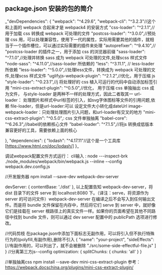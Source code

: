 ## package.json 安装的包的简介
\_"devDependencies": {
"webpack": "^4.29.6",
"webpack-cli": "^3.2.3"//这个和上面的 webpack 合起来才是 webpack4 的安装方式
"css-loader": "^2.1.1",//用于加载 css 转换成 webpack 可处理的文件
"postcss-loader": "^3.0.0",//预处理 css 用，可以处理兼容性，使用下一代的属性，实际用需要其他的插件，就相当于一个插件槽位，可以通过实际需要的插件来处理
"autoprefixer": "^9.4.10",// "postcss-loader 的插件之一，用于添加 css 的浏览器前缀
"sass-loader": "^7.1.0",//处理并转换 sass 成为 webpack 可处理的文件,处理scss 样式文件
"node-sass": "^4.11.0",//sass-loader 所依赖的
"less": "^3.11.1", // less-loader所依赖
"less-loader": "^5.0.0",//处理less文件，转换成为 webpack 可处理的文件,处理scss 样式文件
"uglifyjs-webpack-plugin": "^2.1.2",//优化，用于压缩 js
"style-loader": "^0.23.1",//j 将处理好的 css 植入可运行的代码中自动添加<style></style>标签引用
"mini-css-extract-plugin": "^0.5.0",//优化， 用于压缩 css 单独抽出 css 成为文件， 与style-loader 是两种不一样的处理方式，因此二者取其一
url-loader： 处理图片和样式中url标签的引入，如svg字体图标等文件的引用问题,依赖 file-loader，但是url-loader:可以 设定文件大小转化成dateUrl
image-webpack-loader：只处理处理图片引入问题，和url-loader有交叉的地方
"mini-css-extract-plugin": "^0.5.0",: css 文件单独抽离
"babel-core": "^6.26.3",//babel的依赖核心文件
"babel-loader": "^7.1.5",//将js 转换成低版本兼容更好的工具，需要依赖上面的核心

},
"dependencies": {
"lodash": "^4.17.11"//这个是一个工具库[https://www.html.cn/doc/lodash/]
}\_


调试webpack配置文件方式运行： 
   cli输入 : node ---inspect-brk ./node_modules/webpack/bin/webpack.js --inline --config  webpack.dev.config.js

//开发服务器
npm install --save-dev webpack-dev-server
<!-- config -->
   devServer: {
     contentBase: './dist'
   },
以上配置告知 webpack-dev-server，将 dist 目录下的文件 serve 到 localhost:8080 下。（译注：serve，将资源作为 server 的可访问文件）webpack-dev-server 在编译之后不会写入到任何输出文件。而是将 bundle 文件保留在内存中，然后将它们 serve 到 server 中，就好像它们是挂载在 server 根路径上的真实文件一样。如果你的页面希望在其他不同路径中找到 bundle 文件，则可以通过 dev server 配置中的 publicPath 选项进行修改。

//代码剪枝
在package.json中添加下面标志无副作用，可以将引入但不执行特殊行为的(polyfill,有副作用),删除不引入
{
  "name": "your-project",
  "sideEffects": [//有副作用的，可以列出了，就不会被删除
    "./src/some-side-effectful-file.js"
  ]
}
//分离第三方js--config
 optimization: {
    splitChunks: {
      chunks: 'all'
    }
  }

//单独抽离css
npm install --save-dev mini-css-extract-plugin
参考：https://webpack.docschina.org/plugins/mini-css-extract-plugin/